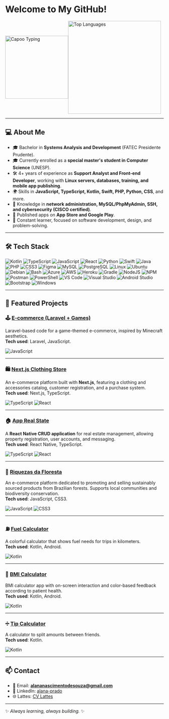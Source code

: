 # Welcome to My GitHub!　　　　　　　　　　　　　  

<div style="display: flex; align-items: center;">
  <span>
    <img src="https://media.tenor.com/WHOwHxdVSQIAAAAM/capoo-capoo-type.gif" 
         alt="Capoo Typing" width="200"/>
  </span>
  <img src="https://github-readme-stats.vercel.app/api/top-langs/?username=alanazip&layout=compact&theme=dark&title_color=34eb37" 
       alt="Top Languages" height="295px" />
</div>



---

## 💻 About Me
- 🎓 Bachelor in **Systems Analysis and Development** (FATEC Presidente Prudente).  
- 🎓 Currently enrolled as a **special master's student in Computer Science** (UNESP).  
- 🛠️ 4+ years of experience as **Support Analyst and Front-end Developer**, working with **Linux servers, databases, training, and mobile app publishing**.  
- 🌍 Skills in **JavaScript, TypeScript, Kotlin, Swift, PHP, Python, CSS**, and more.  
- 📡 Knowledge in **network administration, MySQL/PhpMyAdmin, SSH, and cybersecurity (CISCO certified)**.  
- 📱 Published apps on **App Store and Google Play**.  
- 🌱 Constant learner, focused on software development, design, and problem-solving.  

---

## 🛠️ Tech Stack

![Kotlin](https://skillicons.dev/icons?i=kotlin)
![TypeScript](https://skillicons.dev/icons?i=ts)
![JavaScript](https://skillicons.dev/icons?i=js)
![React](https://skillicons.dev/icons?i=react)
![Python](https://skillicons.dev/icons?i=python)
![Swift](https://skillicons.dev/icons?i=swift)
![Java](https://skillicons.dev/icons?i=java)
![PHP](https://skillicons.dev/icons?i=php)
![CSS3](https://skillicons.dev/icons?i=css)
![Figma](https://skillicons.dev/icons?i=figma)
![MySQL](https://skillicons.dev/icons?i=mysql)
![PostgreSQL](https://skillicons.dev/icons?i=postgres)
![Linux](https://skillicons.dev/icons?i=linux)
![Ubuntu](https://skillicons.dev/icons?i=ubuntu)
![Debian](https://skillicons.dev/icons?i=debian)
![Bash](https://skillicons.dev/icons?i=bash)
![Azure](https://skillicons.dev/icons?i=azure)
![AWS](https://skillicons.dev/icons?i=aws)
![Heroku](https://skillicons.dev/icons?i=heroku)
![Gradle](https://skillicons.dev/icons?i=gradle)
![NodeJS](https://skillicons.dev/icons?i=nodejs)
![NPM](https://skillicons.dev/icons?i=npm)
![Postman](https://skillicons.dev/icons?i=postman)
![PowerShell](https://skillicons.dev/icons?i=powershell)
![VS Code](https://skillicons.dev/icons?i=vscode)
![Visual Studio](https://skillicons.dev/icons?i=visualstudio)
![Android Studio](https://skillicons.dev/icons?i=androidstudio)
![Bootstrap](https://skillicons.dev/icons?i=bootstrap)
![Windows](https://skillicons.dev/icons?i=windows)

---

## 🚀 Featured Projects

### 🕹️ [E-commerce (Laravel + Games)](https://github.com/alanazip/ecommerce)
Laravel-based code for a game-themed e-commerce, inspired by Minecraft aesthetics.  
**Tech used**: Laravel, JavaScript.  

![JavaScript](https://skillicons.dev/icons?i=js)

---

### 🛍️ [Next.js Clothing Store](https://github.com/alanazip/nextjs-firstproj)
An e-commerce platform built with **Next.js**, featuring a clothing and accessories catalog, customer registration, and a purchase system.  
**Tech used**: Next.js, TypeScript.  

![TypeScript](https://skillicons.dev/icons?i=ts)
![React](https://skillicons.dev/icons?i=react)

---

### 🏠 [App Real State](https://github.com/alanazip/apprealstate)
A **React Native CRUD application** for real estate management, allowing property registration, user accounts, and messaging.  
**Tech used**: React Native, TypeScript.  

![TypeScript](https://skillicons.dev/icons?i=ts)
![React](https://skillicons.dev/icons?i=react)

---

### 🌱 [Riquezas da Floresta](https://github.com/alanazip/riquezasdafloresta)
An e-commerce platform dedicated to promoting and selling sustainably sourced products from Brazilian forests. Supports local communities and biodiversity conservation.  
**Tech used**: JavaScript, CSS3.  

![JavaScript](https://skillicons.dev/icons?i=js)
![CSS3](https://skillicons.dev/icons?i=css)

---

### ⛽ [Fuel Calculator](https://github.com/alanazip/fuel_calculator)
A colorful calculator that shows fuel needs for trips in kilometers.  
**Tech used**: Kotlin, Android.  

![Kotlin](https://skillicons.dev/icons?i=kotlin)

---

### 📱 [BMI Calculator](https://github.com/alanazip/CalculadoraIMC)
BMI calculator app with on-screen interaction and color-based feedback according to patient health.  
**Tech used**: Kotlin, Android.  

![Kotlin](https://skillicons.dev/icons?i=kotlin)

---

### ➗ [Tip Calculator](https://github.com/alanazip/tip_calculator)
A calculator to split amounts between friends.  
**Tech used**: Kotlin.  

![Kotlin](https://skillicons.dev/icons?i=kotlin)

---

## 📫 Contact
- 📧 Email: **alananascimentodesouza@gmail.com**  
- 🔗 LinkedIn: [alana-prado](https://linkedin.com/in/alana-prado-a04a73388/)  
- 🌐 Lattes: [CV Lattes](http://lattes.cnpq.br/5812559967905252)  

---
✨ *Always learning, always building.* ✨
